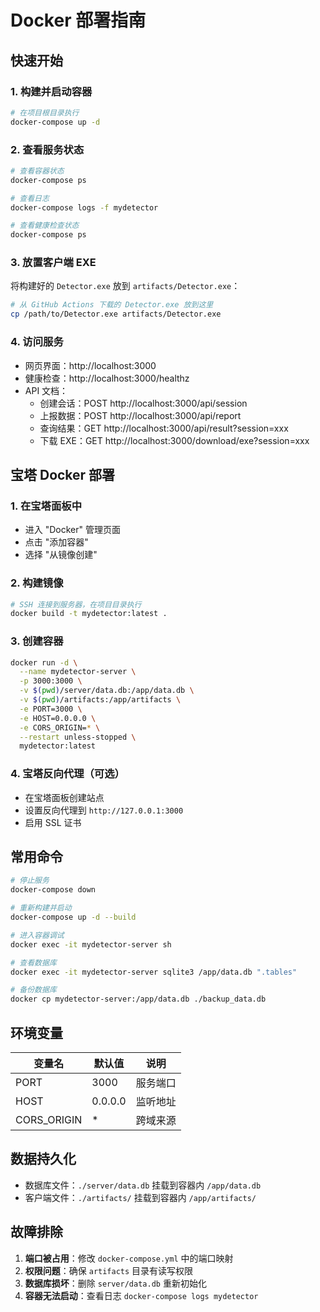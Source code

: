 # Docker 部署指南

## 快速开始

### 1. 构建并启动容器
```bash
# 在项目根目录执行
docker-compose up -d
```

### 2. 查看服务状态
```bash
# 查看容器状态
docker-compose ps

# 查看日志
docker-compose logs -f mydetector

# 查看健康检查状态
docker-compose ps
```

### 3. 放置客户端 EXE
将构建好的 `Detector.exe` 放到 `artifacts/Detector.exe`：
```bash
# 从 GitHub Actions 下载的 Detector.exe 放到这里
cp /path/to/Detector.exe artifacts/Detector.exe
```

### 4. 访问服务
- 网页界面：http://localhost:3000
- 健康检查：http://localhost:3000/healthz
- API 文档：
  - 创建会话：POST http://localhost:3000/api/session
  - 上报数据：POST http://localhost:3000/api/report
  - 查询结果：GET http://localhost:3000/api/result?session=xxx
  - 下载 EXE：GET http://localhost:3000/download/exe?session=xxx

## 宝塔 Docker 部署

### 1. 在宝塔面板中
- 进入 "Docker" 管理页面
- 点击 "添加容器"
- 选择 "从镜像创建"

### 2. 构建镜像
```bash
# SSH 连接到服务器，在项目目录执行
docker build -t mydetector:latest .
```

### 3. 创建容器
```bash
docker run -d \
  --name mydetector-server \
  -p 3000:3000 \
  -v $(pwd)/server/data.db:/app/data.db \
  -v $(pwd)/artifacts:/app/artifacts \
  -e PORT=3000 \
  -e HOST=0.0.0.0 \
  -e CORS_ORIGIN=* \
  --restart unless-stopped \
  mydetector:latest
```

### 4. 宝塔反向代理（可选）
- 在宝塔面板创建站点
- 设置反向代理到 `http://127.0.0.1:3000`
- 启用 SSL 证书

## 常用命令

```bash
# 停止服务
docker-compose down

# 重新构建并启动
docker-compose up -d --build

# 进入容器调试
docker exec -it mydetector-server sh

# 查看数据库
docker exec -it mydetector-server sqlite3 /app/data.db ".tables"

# 备份数据库
docker cp mydetector-server:/app/data.db ./backup_data.db
```

## 环境变量

| 变量名 | 默认值 | 说明 |
|--------|--------|------|
| PORT | 3000 | 服务端口 |
| HOST | 0.0.0.0 | 监听地址 |
| CORS_ORIGIN | * | 跨域来源 |

## 数据持久化

- 数据库文件：`./server/data.db` 挂载到容器内 `/app/data.db`
- 客户端文件：`./artifacts/` 挂载到容器内 `/app/artifacts/`

## 故障排除

1. **端口被占用**：修改 `docker-compose.yml` 中的端口映射
2. **权限问题**：确保 `artifacts` 目录有读写权限
3. **数据库损坏**：删除 `server/data.db` 重新初始化
4. **容器无法启动**：查看日志 `docker-compose logs mydetector`
